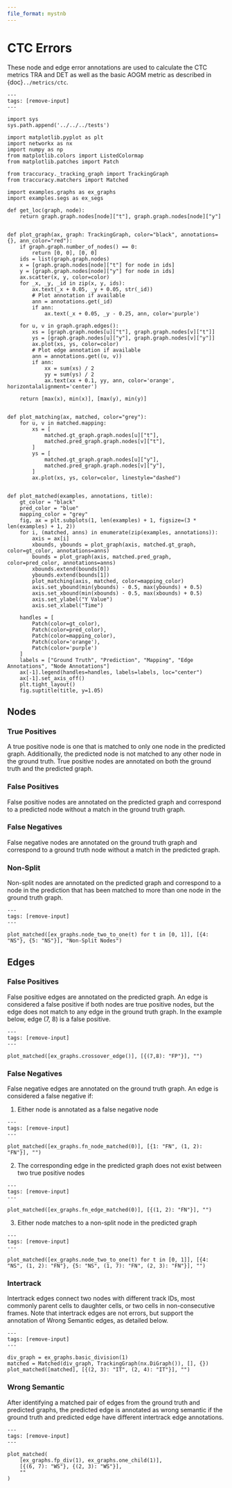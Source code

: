 ```yaml
---
file_format: mystnb
---
```

# CTC Errors

These node and edge error annotations are used to calculate the CTC metrics TRA and DET as well as the basic AOGM metric as described in {doc}`../metrics/ctc`.

```{code-cell} ipython3
---
tags: [remove-input]
---

import sys
sys.path.append('../../../tests')

import matplotlib.pyplot as plt
import networkx as nx
import numpy as np
from matplotlib.colors import ListedColormap
from matplotlib.patches import Patch

from traccuracy._tracking_graph import TrackingGraph
from traccuracy.matchers import Matched

import examples.graphs as ex_graphs
import examples.segs as ex_segs

def get_loc(graph, node):
    return graph.graph.nodes[node]["t"], graph.graph.nodes[node]["y"]


def plot_graph(ax, graph: TrackingGraph, color="black", annotations={}, ann_color="red"):
    if graph.graph.number_of_nodes() == 0:
        return [0, 0], [0, 0]
    ids = list(graph.graph.nodes)
    x = [graph.graph.nodes[node]["t"] for node in ids]
    y = [graph.graph.nodes[node]["y"] for node in ids]
    ax.scatter(x, y, color=color)
    for _x, _y, _id in zip(x, y, ids):
        ax.text(_x + 0.05, _y + 0.05, str(_id))
        # Plot annotation if available
        ann = annotations.get(_id)
        if ann:
            ax.text(_x + 0.05, _y - 0.25, ann, color='purple')

    for u, v in graph.graph.edges():
        xs = [graph.graph.nodes[u]["t"], graph.graph.nodes[v]["t"]]
        ys = [graph.graph.nodes[u]["y"], graph.graph.nodes[v]["y"]]
        ax.plot(xs, ys, color=color)
        # Plot edge annotation if available
        ann = annotations.get((u, v))
        if ann:
            xx = sum(xs) / 2
            yy = sum(ys) / 2
            ax.text(xx + 0.1, yy, ann, color='orange', horizontalalignment='center')

    return [max(x), min(x)], [max(y), min(y)]


def plot_matching(ax, matched, color="grey"):
    for u, v in matched.mapping:
        xs = [
            matched.gt_graph.graph.nodes[u]["t"],
            matched.pred_graph.graph.nodes[v]["t"],
        ]
        ys = [
            matched.gt_graph.graph.nodes[u]["y"],
            matched.pred_graph.graph.nodes[v]["y"],
        ]
        ax.plot(xs, ys, color=color, linestyle="dashed")


def plot_matched(examples, annotations, title):
    gt_color = "black"
    pred_color = "blue"
    mapping_color = "grey"
    fig, ax = plt.subplots(1, len(examples) + 1, figsize=(3 * len(examples) + 1, 2))
    for i, (matched, anns) in enumerate(zip(examples, annotations)):
        axis = ax[i]
        xbounds, ybounds = plot_graph(axis, matched.gt_graph, color=gt_color, annotations=anns)
        bounds = plot_graph(axis, matched.pred_graph, color=pred_color, annotations=anns)
        xbounds.extend(bounds[0])
        ybounds.extend(bounds[1])
        plot_matching(axis, matched, color=mapping_color)
        axis.set_ybound(min(ybounds) - 0.5, max(ybounds) + 0.5)
        axis.set_xbound(min(xbounds) - 0.5, max(xbounds) + 0.5)
        axis.set_ylabel("Y Value")
        axis.set_xlabel("Time")

    handles = [
        Patch(color=gt_color),
        Patch(color=pred_color),
        Patch(color=mapping_color),
        Patch(color='orange'),
        Patch(color='purple')
    ]
    labels = ["Ground Truth", "Prediction", "Mapping", "Edge Annotations", "Node Annotations"]
    ax[-1].legend(handles=handles, labels=labels, loc="center")
    ax[-1].set_axis_off()
    plt.tight_layout()
    fig.suptitle(title, y=1.05)
```

## Nodes

### True Positives

A true positive node is one that is matched to only one node in the predicted graph. Additionally, the predicted node is not matched to any other node in the ground truth. True positive nodes are annotated on both the ground truth and the predicted graph.

### False Positives

False positive nodes are annotated on the predicted graph and correspond to a predicted node without a match in the ground truth graph.

### False Negatives

False negative nodes are annotated on the ground truth graph and correspond to a ground truth node without a match in the predicted graph.

### Non-Split

Non-split nodes are annotated on the predicted graph and correspond to a node in the prediction that has been matched to more than one node in the ground truth graph.

```{code-cell} ipython3
---
tags: [remove-input]
---

plot_matched([ex_graphs.node_two_to_one(t) for t in [0, 1]], [{4: "NS"}, {5: "NS"}], "Non-Split Nodes")

```

## Edges

### False Positives

False positive edges are annotated on the predicted graph. An edge is considered a false positive if both nodes are true positive nodes, but the edge does not match to any edge in the ground truth graph. In the example below, edge (7, 8) is a false positive.

```{code-cell} ipython3
---
tags: [remove-input]
---

plot_matched([ex_graphs.crossover_edge()], [{(7,8): "FP"}], "")
```

### False Negatives

False negative edges are annotated on the ground truth graph. An edge is considered a false negative if:

1. Either node is annotated as a false negative node

```{code-cell} ipython3
---
tags: [remove-input]
---

plot_matched([ex_graphs.fn_node_matched(0)], [{1: "FN", (1, 2): "FN"}], "")
```

2. The corresponding edge in the predicted graph does not exist between two true positive nodes

```{code-cell} ipython3
---
tags: [remove-input]
---

plot_matched([ex_graphs.fn_edge_matched(0)], [{(1, 2): "FN"}], "")
```

3. Either node matches to a non-split node in the predicted graph

```{code-cell} ipython3
---
tags: [remove-input]
---

plot_matched([ex_graphs.node_two_to_one(t) for t in [0, 1]], [{4: "NS", (1, 2): "FN"}, {5: "NS", (1, 7): "FN", (2, 3): "FN"}], "")
```

### Intertrack

Intertrack edges connect two nodes with different track IDs, most commonly parent cells to daughter cells, or two cells in non-consecutive frames. Note that intertrack edges are not errors, but support the annotation of Wrong Semantic edges, as detailed below.

```{code-cell} ipython3
---
tags: [remove-input]
---

div_graph = ex_graphs.basic_division(1)
matched = Matched(div_graph, TrackingGraph(nx.DiGraph()), [], {})
plot_matched([matched], [{(2, 3): "IT", (2, 4): "IT"}], "")

```

### Wrong Semantic

After identifying a matched pair of edges from the ground truth and predicted graphs, the predicted edge is annotated as wrong semantic if the ground truth and predicted edge have different intertrack edge annotations.

```{code-cell} ipython3
---
tags: [remove-input]
---

plot_matched(
    [ex_graphs.fp_div(1), ex_graphs.one_child(1)],
    [{(6, 7): "WS"}, {(2, 3): "WS"}],
    ""
)
```
